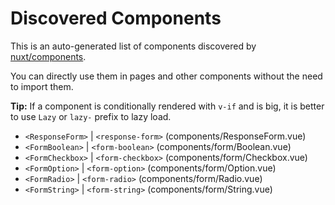 # Discovered Components

This is an auto-generated list of components discovered by [nuxt/components](https://github.com/nuxt/components).

You can directly use them in pages and other components without the need to import them.

**Tip:** If a component is conditionally rendered with `v-if` and is big, it is better to use `Lazy` or `lazy-` prefix to lazy load.

- `<ResponseForm>` | `<response-form>` (components/ResponseForm.vue)
- `<FormBoolean>` | `<form-boolean>` (components/form/Boolean.vue)
- `<FormCheckbox>` | `<form-checkbox>` (components/form/Checkbox.vue)
- `<FormOption>` | `<form-option>` (components/form/Option.vue)
- `<FormRadio>` | `<form-radio>` (components/form/Radio.vue)
- `<FormString>` | `<form-string>` (components/form/String.vue)
